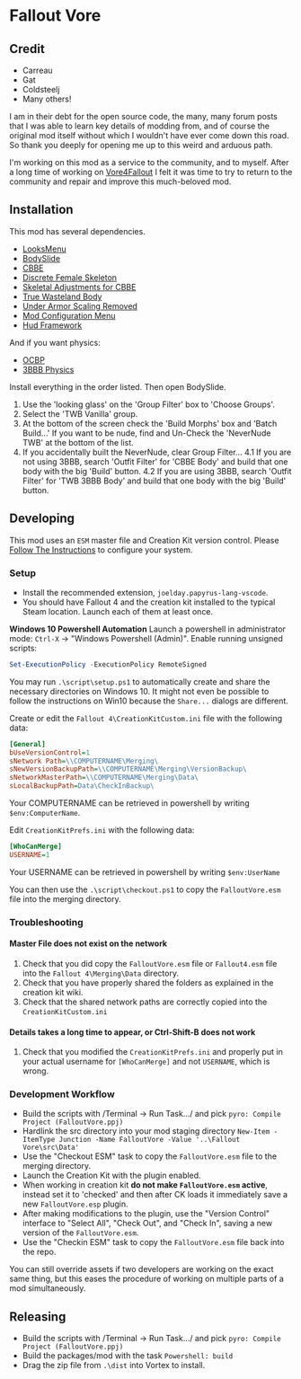 # Fallout Vore

## Credit
- Carreau 
- Gat
- Coldsteelj
- Many others!

I am in their debt for the open source code, the many, many forum posts that I was able to learn key details of modding from, and of course the original mod itself without which I wouldn't have ever come down this road. So thank you deeply for opening me up to this weird and arduous path.

I'm working on this mod as a service to the community, and to myself. After a long time of working on [Vore4Fallout](https://github.com/keilladraconis/Vore4Fallout) I felt it was time to try to return to the community and repair and improve this much-beloved mod.

## Installation
This mod has several dependencies.
- [LooksMenu](https://www.nexusmods.com/fallout4/mods/12631)
- [BodySlide](https://www.nexusmods.com/fallout4/mods/25)
- [CBBE](https://www.nexusmods.com/fallout4/mods/15)
- [Discrete Female Skeleton](https://www.nexusmods.com/fallout4/mods/56115)
- [Skeletal Adjustments for CBBE](https://www.nexusmods.com/fallout4/mods/39006)
- [True Wasteland Body](https://www.nexusmods.com/fallout4/mods/51071)
- [Under Armor Scaling Removed](https://www.nexusmods.com/fallout4/mods/25078)
- [Mod Configuration Menu](https://www.nexusmods.com/fallout4/mods/21497)
- [Hud Framework](https://www.nexusmods.com/fallout4/mods/20309)

And if you want physics:
- [OCBP](https://www.loverslab.com/files/file/18604-ocbp-for-fallout-4/)
- [3BBB Physics](https://www.nexusmods.com/fallout4/mods/48978)

Install everything in the order listed. Then open BodySlide.
1. Use the 'looking glass' on the 'Group Filter' box to 'Choose Groups'.
2. Select the 'TWB Vanilla' group.
3. At the bottom of the screen check the 'Build Morphs' box and 'Batch Build...' If you want to be nude, find and Un-Check the 'NeverNude TWB' at the bottom of the list.
4. If you accidentally built the NeverNude, clear Group Filter...
  4.1 If you are not using 3BBB, search 'Outfit Filter' for 'CBBE Body' and build that one body with the big 'Build' button.
  4.2 If you are using 3BBB, search 'Outfit Filter' for 'TWB 3BBB Body' and build that one body with the big 'Build' button.

## Developing
This mod uses an `ESM` master file and Creation Kit version control. Please [Follow The Instructions](https://www.creationkit.com/fallout4/index.php?title=Version_Control) to configure your system.

### Setup
* Install the recommended extension, `joelday.papyrus-lang-vscode`.
* You should have Fallout 4 and the creation kit installed to the typical Steam location. Launch each of them at least once.

**Windows 10 Powershell Automation**
Launch a powershell in administrator mode: `Ctrl-X` -> "Windows Powershell (Admin)".
Enable running unsigned scripts:
```powershell
Set-ExecutionPolicy -ExecutionPolicy RemoteSigned
```

You may run `.\script\setup.ps1` to automatically create and share the necessary directories on Windows 10. It might not even be possible to follow the instructions on Win10 because the `Share...` dialogs are different.

Create or edit the `Fallout 4\CreationKitCustom.ini` file with the following data:
```ini
[General]
bUseVersionControl=1
sNetwork Path=\\COMPUTERNAME\Merging\
sNewVersionBackupPath=\\COMPUTERNAME\Merging\VersionBackup\
sNetworkMasterPath=\\COMPUTERNAME\Merging\Data\
sLocalBackupPath=Data\CheckInBackup\
```
Your COMPUTERNAME can be retrieved in powershell by writing `$env:ComputerName`.

Edit `CreationKitPrefs.ini` with the following data:
```ini
[WhoCanMerge]
USERNAME=1
```
Your USERNAME can be retrieved in powershell by writing `$env:UserName`

You can then use the `.\script\checkout.ps1` to copy the `FalloutVore.esm` file into the merging directory.

### Troubleshooting

#### Master File does not exist on the network
1. Check that you did copy the `FalloutVore.esm` file or `Fallout4.esm` file into the `Fallout 4\Merging\Data` directory.
2. Check that you have properly shared the folders as explained in the creation kit wiki.
3. Check that the shared network paths are correctly copied into the `CreationKitCustom.ini`

#### Details takes a long time to appear, or Ctrl-Shift-B does not work
1. Check that you modified the `CreationKitPrefs.ini` and properly put in your actual username for `[WhoCanMerge]` and not `USERNAME`, which is wrong.

### Development Workflow
* Build the scripts with /Terminal -> Run Task.../ and pick `pyro: Compile Project (FalloutVore.ppj)`
* Hardlink the src directory into your mod staging directory 
  `New-Item -ItemType Junction -Name FalloutVore -Value '..\Fallout Vore\src\Data'`
* Use the "Checkout ESM" task to copy the `FalloutVore.esm` file to the merging directory.
* Launch the Creation Kit with the plugin enabled.
* When working in creation kit **do not make `FalloutVore.esm` active**, instead set it to 'checked' and then after CK loads it immediately save a new `FalloutVore.esp` plugin. 
* After making modifications to the plugin, use the "Version Control" interface to "Select All", "Check Out", and "Check In", saving a new version of the `FalloutVore.esm`.
* Use the "Checkin ESM" task to copy the `FalloutVore.esm` file back into the repo.

You can still override assets if two developers are working on the exact same thing, but this eases the procedure of working on multiple parts of a mod simultaneously. 

## Releasing
* Build the scripts with /Terminal -> Run Task.../ and pick `pyro: Compile Project (FalloutVore.ppj)`
* Build the packages/mod with the task `Powershell: build`
* Drag the zip file from `.\dist` into Vortex to install. 